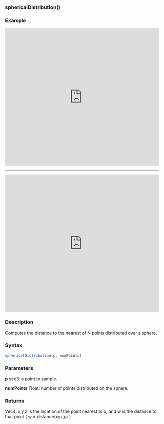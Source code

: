 ### sphericalDistribution()

### Example

<iframe width="100%" height="450px" src="https://shaderpark.netlify.com/sculpture/-M2BljrhSv4vBfyvzZiP?example=true&embed=true" frameborder="0"></iframe>

---

<iframe width="100%" height="450px" src="https://shaderpark.netlify.com/sculpture/-M2BkuOHDHy1VwWBhesz?example=true&embed=true" frameborder="0"></iframe>

### Description
Computes the distance to the nearest of N points distributed over a sphere. 

### Syntax
```js
sphericalDistribution(p, numPoints)
```

### Parameters
**p** vec3: a point to sample.

**numPoints** Float: number of points distributed on the sphere.

### Returns
Vec4: x,y,z is the location of the point nearest to p, and w is the distance to that point ( w = distance(xyz,p) )
